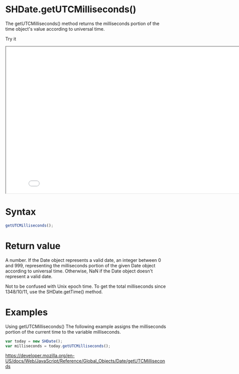 # SHDate.getUTCMilliseconds()

The getUTCMilliseconds() method returns the milliseconds portion of the time object's value according to universal time.

Try it

<iframe style="width: 830px; height: 460px;" src="/SHDateTime-js/examples/live.html?function=getUTCMilliseconds" title="MDN Web Docs Interactive Example" loading="lazy"></iframe>
<br/>

# Syntax

```js
getUTCMilliseconds();
```

# Return value

A number. If the Date object represents a valid date, an integer between 0 and 999, representing the milliseconds portion of the given Date object according to universal time. Otherwise, NaN if the Date object doesn't represent a valid date.

Not to be confused with Unix epoch time. To get the total milliseconds since 1348/10/11, use the SHDate.getTime() method.

# Examples

Using getUTCMilliseconds()
The following example assigns the milliseconds portion of the current time to the variable milliseconds.

```js
var today = new SHDate();
var milliseconds = today.getUTCMilliseconds();
```

https://developer.mozilla.org/en-US/docs/Web/JavaScript/Reference/Global_Objects/Date/getUTCMilliseconds
